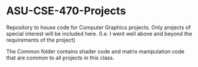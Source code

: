 # ASU-CSE-470-Projects
Repository to house code for Computer Graphics projects. 
Only projects of special interest will be included here. (I.e. I went well above and beyond the requirements of the project)

The Common folder contains shader code and matrix manipulation code that are common to all projects in this class.
